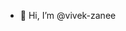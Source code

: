 - 👋 Hi, I’m @vivek-zanee

<!---
vivek-zanee/vivek-zanee is a ✨ special ✨ repository because its `README.md` (this file) appears on your GitHub profile.
You can click the Preview link to take a look at your changes.
--->
